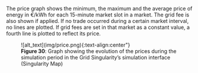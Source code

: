 The price graph shows the minimum, the maximum and the average price of energy in €/kWh for each 15-minute market slot in a market. The grid fee is also shown if applied. If no trade occurred during a certain market interval, no lines are plotted. If grid fees are set in that market as a constant value, a fourth line is plotted to reflect its price.


<figure markdown>
  ![alt_text](img/price.png){:text-align:center"}
  <figcaption><b>Figure 30</b>: Graph showing the evolution of the prices during the simulation period in the Grid Singularity’s simulation interface (Singularity Map)
</figcaption>
</figure>
